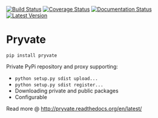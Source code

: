 [![Build Status](https://travis-ci.org/Dinoshauer/pryvate.svg?branch=master)](https://travis-ci.org/Dinoshauer/pryvate)
[![Coverage Status](https://coveralls.io/repos/Dinoshauer/pryvate/badge.svg?branch=master)](https://coveralls.io/r/Dinoshauer/pryvate?branch=master)
[![Documentation Status](https://readthedocs.org/projects/pryvate/badge/?version=latest)](https://readthedocs.org/projects/pryvate/?badge=latest)
[![Latest Version](https://img.shields.io/pypi/v/pryvate.svg?style=flat)](https://pypi.python.org/pypi/pryvate/)


Pryvate
=======

`pip install pryvate`

Private PyPi repository and proxy supporting:

* `python setup.py sdist upload...`
* `python setup.py sdist register...`
* Downloading private and public packages
* Configurable

Read more @ http://pryvate.readthedocs.org/en/latest/
